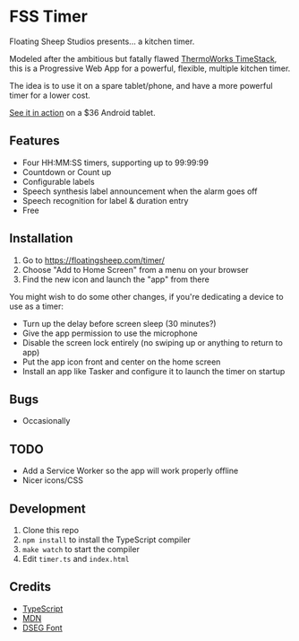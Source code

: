 # FSS Timer

Floating Sheep Studios presents... a kitchen timer.

Modeled after the ambitious but fatally flawed
[ThermoWorks TimeStack](https://www.thermoworks.com/timestack/), this is
a Progressive Web App for a powerful, flexible, multiple kitchen timer.

The idea is to use it on a spare tablet/phone, and have a more powerful
timer for a lower cost.

[See it in action](https://www.youtube.com/shorts/j5Ni3_5drxo) on a
$36 Android tablet.

## Features

- Four HH:MM:SS timers, supporting up to 99:99:99
- Countdown or Count up
- Configurable labels
- Speech synthesis label announcement when the alarm goes off
- Speech recognition for label & duration entry
- Free

## Installation

1. Go to https://floatingsheep.com/timer/
2. Choose "Add to Home Screen" from a menu on your browser
3. Find the new icon and launch the "app" from there

You might wish to do some other changes, if you're dedicating a device to
use as a timer:

- Turn up the delay before screen sleep (30 minutes?)
- Give the app permission to use the microphone
- Disable the screen lock entirely (no swiping up or anything to return to
  app)
- Put the app icon front and center on the home screen
- Install an app like Tasker and configure it to launch the timer on startup

## Bugs

- Occasionally 

## TODO

- Add a Service Worker so the app will work properly offline
- Nicer icons/CSS

## Development

1. Clone this repo
2. `npm install` to install the TypeScript compiler
3. `make watch` to start the compiler
4. Edit `timer.ts` and `index.html`

## Credits

- [TypeScript](https://www.typescriptlang.org/)
- [MDN](https://developer.mozilla.org/en-US/docs/Web)
- [DSEG Font](https://www.keshikan.net/fonts-e.html)
